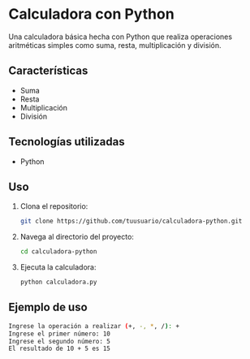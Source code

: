 # Calculadora con Python

Una calculadora básica hecha con Python que realiza operaciones aritméticas simples como suma, resta, multiplicación y división.

## Características

- Suma
- Resta
- Multiplicación
- División

## Tecnologías utilizadas

- Python

## Uso

1. Clona el repositorio:
    ```sh
    git clone https://github.com/tuusuario/calculadora-python.git
    ```
2. Navega al directorio del proyecto:
    ```sh
    cd calculadora-python
    ```
3. Ejecuta la calculadora:
    ```sh
    python calculadora.py
    ```

## Ejemplo de uso

```sh
Ingrese la operación a realizar (+, -, *, /): +
Ingrese el primer número: 10
Ingrese el segundo número: 5
El resultado de 10 + 5 es 15
